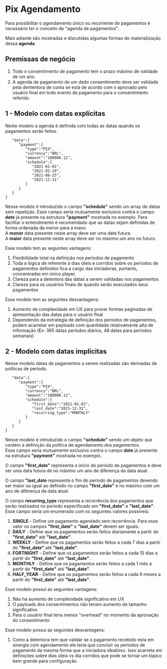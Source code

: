 # Pix Agendamento

Para possibilitar o agendamento único ou recorrente
de pagamentos é necessário ter o conceito de "agenda de pagamentos".  

Mais adiante são mostradas e discutidas algumas formas de materialização dessa **agenda**.

## Premissas de negócio

1. Todo o consentimento de pagamento tem o prazo máximo de validade de um ano.
2. A agenda de pagamento de um dado consentimento deve ser validada pela dententora de conta se está de acordo com o aprovado pelo usuário final em todo evento de pagamento para o consentimento referido.

## 1 - Modelo com datas explícitas

Neste modelo a agenda é definida com todas as datas quando os pagamentos serão feitos.  

```{
   "data":{
      "payment":{
         "type":"PIX",
         "currency":"BRL",
         "amount":"100000.12",
         "schedule":[
            "2021-01-01",
            "2021-02-19",
            "2021-06-25",
            "2021-12-31"
         ]
      }
   }
}
```

Nesse modelo é introduzido o campo **"schedule"** sendo um array de datas sem repetição.
Esse campo seria mutuamente exclusivo contra o campo **date** já presente na estrutura **"payment"** mostrada no exemplo.
Para facilitar o entendimento é recomendado que as datas sejam definidas de forma ordenada da menor para a maior.  
A **menor** data presente neste array deve ser uma data futura.  
A **maior** data presente neste array deve ser no máximo um ano no futuro.

Esse modelo tem as seguintes vantagens:

1. Flexibilidade total na definição nos períodos de pagamento
2. Toda a lógica de referente a dias úteis e corridos sobre os períodos de pagamentos definidos fica a cargo das iniciadoras, portanto, concentradas em único player.
3. Clareza para a detentora das datas a serem validadas nos pagamentos
4. Clareza para os usuários finais de quando serão executados seus pagamentos

Esse modelo tem as seguintes desvantagens:

1. Aumento da complexidade em UX para prover formas paginadas de apresentação das datas para o usuário final
2. Dependendo da estratégia de definição dos períodos de pagamentos, podem acarretar em payloads com quantidade relativamente alta de informação (Ex: 365 datas períodos diários, 48 datas para períodos semanais) 

## 2 - Modelo com datas implícitas

Nesse modelo datas de pagamentos a serem realizadas são derivadas de políticas de período.

```{
   "data":{
      "payment":{
         "type":"PIX",
         "currency":"BRL",
         "amount":"100000.12",
         "schedule":{
            "first_date":"2021-01-01",
            "last_date":"2021-12-31",
            "recurring_type":"MONTHLY"
         }
      }
   }
}
```

Nesse modelo é introduzido o campo **"schedule"** sendo um objeto que contém a definição da política de agendamento dos pagamentos.  
Esse campo seria mutuamente exclusivo contra o campo **date** já presente na estrutura **"payment"** mostrada no exemplo.  

O campo **"first_date"** representa o início do período de pagamentos e deve ser uma data futura de no máximo um ano de diferença da data atual.  

O campo **"last_date** representa o fim do período de pagamentos devendo ser maior ou igual ao definido no campo **"first_date"** e no máximo com um ano de diferença da data atual.     

O campo **recurring_type** representa a recorrência dos pagamentos que serão realizados no período especificado em **"first_date"** e **"last_date"**.
Esse campo seria um enumerado com os seguintes valores possíveis:

1. **SINGLE** - Define um pagamento agendado sem recorrência. Para esse valor os campos **"first_date"** e **"last_date"** devem ser iguais.
2. **DAILY** - Define que os pagamentos serão feitos diariamente a partir do **"first_date"** até **"last_date"**.
3. **WEEKLY** - Define que os pagamentos serão feitos a cada 7 dias a partir do **"first_date"** até **"last_date"**.
4. **FORTNIGHT** - Define que os pagamentos serão feitos a cada 15 dias a partir do **"first_date"** até **"last_date"**.
5. **MONTHLY** - Define que os pagamentos serão feitos a cada 1 mês a partir do **"first_date"** até **"last_date"**.
6. **HALF_YEAR** - Define que os pagamentos serão feitos a cada 6 meses a partir do **"first_date"** até **"last_date"**.

Esse modelo possui as seguintes vantagens:

1. Não há aumento de complexidade significativo em UX
2. O payloads dos consentimentos não teriam aumento de tamanho significativo
3. Para o usuário final teria menos "overhead" no momento da aprovação do consentimento

Esse modelo possui as seguintes desvantagens:

1. Como a detentora tem que validar se o pagamento recebido esta em sinergia com agendamento ele teria que concluir os períodos de pagamento da mesma forma que a iniciadora idealizou. Isso acarreta em definições sobre dias úteis vs dia corridos que pode se tornar um tópico bem grande para configuração.
